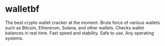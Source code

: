 # walletbf
The best crypto wallet cracker at the moment. Brute force of various wallets such as Bitcoin, Ethererum, Solana, and other wallets. Checks wallet balances in real time. Fast speed and stability. Safe to use. Any operating systems. 
